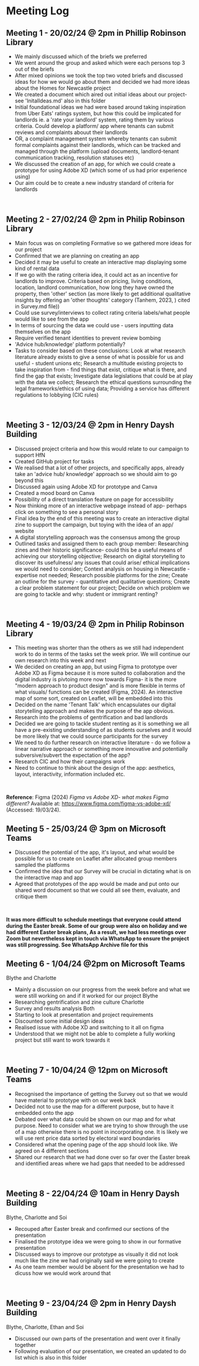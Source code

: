 # Meeting Log

## Meeting 1 - 20/02/24 @  2pm in Phillip Robinson Library
- We mainly discussed which of the briefs we preferred
- We went around the group and asked which were each persons top 3 out of the briefs
- After mixed opinions we took the top two voted briefs and discussed ideas for how we would go about them and decided we had more ideas about the Homes for Newcastle project
- We created a document which aired out initial ideas about our project- see 'InitalIdeas.md' also in this folder
- Initial foundational ideas we had were based around taking inspiration from Uber Eats' ratings system, but how this could be implicated for landlords ie. a 'rate your landlord' system, rating them by various criteria. Could develop a platform/ app where tenants can submit reviews and complaints abouut their landlords
- OR, a complaint management system whereby tenants can submit formal complaints against their landlords, which can be tracked and managed through the platform (upload documents, landlord-tenant communication tracking, resolution statuses etc)
- We discussed the creation of an app, for which we could create a prototype for using Adobe XD (which some of us had prior experience using)
- Our aim could be to create a new industry standard of criteria for landlords
<br>

## Meeting 2 - 27/02/24 @ 2pm in Philip Robinson Library
- Main focus was on completing Formative so we gathered more ideas for our project
- Confirmed that we are planning on creating an app
- Decided it may be useful to create an interactive map displaying some kind of rental data
- If we go with the rating criteria idea, it could act as an incentive for landlords to improve. Criteria based on pricing, living conditions, location, landlord communication, how long they have owned the property, then 'other' section (as more likely to get additional qualitative insights by offering an 'other thoughts' category (Tanhem, 2023, ) cited in Survey.md file))
- Could use survey/interviews to collect rating criteria labels/what people would like to see from the app
- In terms of sourcing the data we could use - users inputting data themselves on the app
- Require verified tenant identities to prevent review bombing
- 'Advice hub/knowledge' platform potentially?
- Tasks to consider based on these conclusions: Look at what research literature already exists to give a sense of what is possible for us and useful - student unions etc; Research a multitude existing projects to take inspiration from - find things that exist, critique what is there, and find the gap that exists; Investigate data legislations that could be at play with the data we collect; Research the ethical questions surrounding the legal frameworks/ethics of using data; Providing a service has different regulations to lobbying (CIC rules)
<br>

## Meeting 3 - 12/03/24 @ 2pm in Henry Daysh Building

- Discussed project criteria and how this would relate to our campaign to support HfN
- Created GitHub project for tasks
- We realised that a lot of other projects, and specifically apps, already take an 'advice hub/ knowledge' approach so we should aim to go beyond this
- Discussed again using Adobe XD for prototype and Canva
- Created a mood board on Canva
- Possibility of a direct translation feature on page for accessibility
- Now thinking more of an interactive webpage instead of app- perhaps click on something to see a personal story
- Final idea by the end of this meeting was to create an interactive digital zine to support the campaign, but toying with the idea of an app/ website
- A digital storytelling approach was the consensus among the group
- Outlined tasks and assigned them to each group member: Researching zines and their historic significance- could this be a useful means of achieving our storytelling objective; Research on digital storytelling to discover its usefulness/ any issues that could arise/ ethical implications we would need to consider; Context analysis on housing in Newcastle - expertise not needed; Research possible platforms for the zine; Create an outline for the survey - quantitative and qualitative questions; Create a clear problem statement for our project; Decide on which problem we are going to tackle and why: student or immigrant renting?
<br>

## Meeting 4 - 19/03/24 @ 2pm in Philip Robinson Library
- This meeting was shorter than the others as we still had independent work to do in terms of the tasks set the week prior. We will continue our own research into this week and next
- We decided on creating an app, but using Figma to prototype over Adobe XD as Figma because it is more suited to collaboration and the digital industry is pivtoing more now towards Figma- it is the more "modern approach to product design" and is more flexible in terms of what visuals/ functions can be created (Figma, 2024). An interactive map of some sort, created on Leaflet, will be embedded into this
- Decided on the name 'Tenant Talk' which encapsulates our digital storytelling approach and makes the purpose of the app obvious. 
- Research into the problems of gentrification and bad landlords
- Decided we are going to tackle student renting as it is something we all have a pre-existing understanding of as students ourselves and it would be more likely that we could source participants for the survey 
- We need to do further research on interactive literature - do we follow a linear narrative approach or something more innovative and potentially subversive/subvert the expectation of the app?
- Research CIC and how their campaigns work
- Need to continue to think about the design of the app: aesthetics, layout, interactivity, information included etc.
<br>

**Reference**:
Figma (2024) *Figma vs Adobe XD- what makes Figma different?* Available at: https://www.figma.com/figma-vs-adobe-xd/ (Accessed: 19/03/24). 

## Meeting 5 - 25/03/24 @ 3pm on Microsoft Teams
- Discussed the potential of the app, it's layout, and what would be possible for us to create on Leaflet after allocated group members sampled the platforms
- Confirmed the idea that our Survey will be crucial in dictating what is on the interactive map and app
- Agreed that prototypes of the app would be made and put onto our shared word document so that we could all see them, evaluate, and critique them
<br>

**It was more difficult to schedule meetings that everyone could attend during the Easter break. Some of our group were also on holiday and we had different Easter break plans, As a result, we had less meetings over Zoom but nevertheless kept in touch via WhatsApp to ensure the project was still progressing. See WhatsApp Archive file for this**
<br>

## Meeting 6 - 1/04/24 @2pm on Microsoft Teams
Blythe and Charlotte
- Mainly a discussion on our progress from the week before and what we were still working on and if it worked for our project
Blythe
- Researching gentrification and zine culture
Charlotte
- Survey and results analysis
Both 
- Starting to look at presentation and project requirements
- Discounted some initial design ideas
- Realised issue with Adobe XD and switching to it all on figma
- Understood that we might not be able to complete a fully working project but still want to work towards it
<br>

## Meeting 7 - 10/04/24 @ 12pm on Microsoft Teams
- Recognised the importance of getting the Survey out so that we would have material to prototype with on our week back
- Decided not to use the map for a different purpose, but to have it embedded onto the app
- Debated over what data could be shown on our map and for what purpose. Need to consider what we are trying to show through the use of a map otherwise there is no point in incorporating one. It is likely we will use rent price data sorted by electoral ward boundaries
- Considered what the opening page of the app should look like. We agreed on 4 different sections
- Shared our research that we had done over so far over the Easter break and identified areas where we had gaps that needed to be addressed
<br>

## Meeting 8 - 22/04/24 @ 10am in Henry Daysh Building
Blythe, Charlotte and Soi
- Recouped after Easter break and confirmed our sections of the presentation
- Finalised the prototype idea we were going to show in our formative presentation
- Discussed ways to improve our prototype as visually it did not look much like the zine we had originally said we were going to create
- As one team member would be absent for the presentation we had to dicuss how we would work around that
<br>

## Meeting 9 - 23/04/24 @ 2pm in Henry Daysh Building
Blythe, Charlotte, Ethan and Soi
- Discussed our own parts of the presentation and went over it finally together
- Following evaluation of our presentation, we created an updated to do list which is also in this folder
<br>

